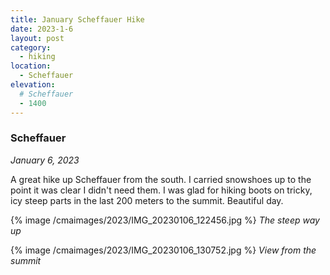 ```yaml
---
title: January Scheffauer Hike
date: 2023-1-6
layout: post
category:
  - hiking
location:
  - Scheffauer
elevation:
  # Scheffauer
  - 1400
---
```


### Scheffauer
_January 6, 2023_

A great hike up Scheffauer from the south. I carried snowshoes up to the point
it was clear I didn't need them. I was glad for hiking boots on tricky, icy
steep parts in the last 200 meters to the summit. Beautiful day.

{% image /cmaimages/2023/IMG_20230106_122456.jpg %}
*The steep way up*

{% image /cmaimages/2023/IMG_20230106_130752.jpg %}
*View from the summit*
